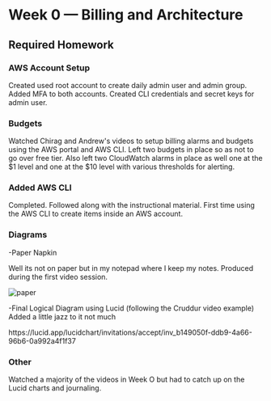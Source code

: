 # Week 0 — Billing and Architecture

## Required Homework

### AWS Account Setup
Created used root account to create daily admin user and admin group. Added MFA to both accounts. Created CLI credentials and secret keys for admin user. 

### Budgets
Watched Chirag and Andrew's videos to setup billing alarms and budgets using the AWS portal and AWS CLI. Left two budgets in place so as not to go over free tier. Also left two CloudWatch alarms in place as well one at the $1 level and one at the $10 level with various thresholds for alerting.


### Added AWS CLI
Completed. Followed along with the instructional material. First time using the AWS CLI to create items inside an AWS account. 

### Diagrams
-Paper Napkin
<p>Well its not on paper but in my notepad where I keep my notes. Produced during the first video session.</p>

![paper](/journal/img/cruddur_paper.png)

-Final Logical Diagram using Lucid (following the Cruddur video example)
Added a little jazz to it not much 
<p> https://lucid.app/lucidchart/invitations/accept/inv_b149050f-ddb9-4a66-96b6-0a992a4f1f37 </p>

### Other
Watched a majority of the videos in Week O but had to catch up on the Lucid charts and journaling. 

